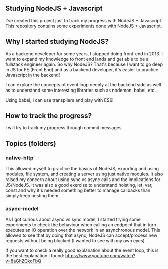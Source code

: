 ## Studying NodeJS + Javascript

I've created this project just to track my progress with NodeJS + Javascript.
This repository contains some experiments done with NodeJS + Javascript.

## Why I started studying NodeJS?

As a backend developer for some years, I stopped doing front-end in 2013.
I want to expand my knowledge to front end lands and get able to be a fullstack engineer again.
So why NodeJS? That's because I want to go deep in JS for FE (Front End) and as a backend developer,
it's easier to practice Javascript in the backend! 

I can explore the concepts of event loop deeply at the backend side as well as to understand some interesting libraries such as nodemon, babel, etc.

Using babel, I can use transpilers and play with ES6!

## How to track the progress?

I will try to track my progress through commit messages.

## Topics (folders)

### native-http
This allowed myself to practice the basics of NodeJS, exporting and using modules, file system, and creating a server using just native modules.
It also raised my concern about using sync vs async calls and the implications for JS/NodeJS.
It was also a good exercise to understand hoisting, let, var, const and why it's needed something better to manage callbacks than simply keep nesting them.

### async-model
As I got curious about async vs sync model, I started trying some experiments to check the behaviour when calling an endpoint that in turn executes an IO operation over the network in an asynchronous model. This allowed to see that by doing that async, NodeJS can accept/process new requests without being blocked (I wanted to see with my own eyes).

If you want to check a really good explanation about the event loop, this is the best explanation I found:
https://www.youtube.com/watch?v=8aGhZQkoFbQ

